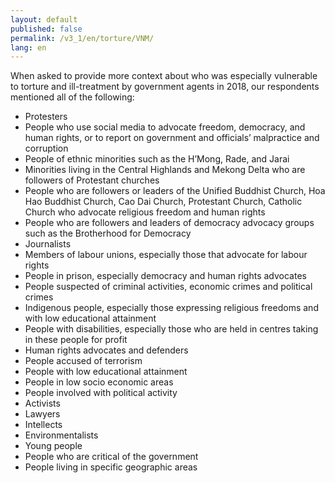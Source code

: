 ```yaml
---
layout: default
published: false
permalink: /v3_1/en/torture/VNM/
lang: en
---
```


When asked to provide more context about who was especially vulnerable to torture and ill-treatment by government agents in 2018, our respondents mentioned all of the following:
-	Protesters
-	People who use social media to advocate freedom, democracy, and human rights, or to report on government and officials’ malpractice and corruption
-	People of ethnic minorities such as the H’Mong, Rade, and Jarai
-	Minorities living in the Central Highlands and Mekong Delta who are followers of Protestant churches
-	People who are followers or leaders of the Unified Buddhist Church, Hoa Hao Buddhist Church, Cao Dai Church, Protestant Church, Catholic Church who advocate religious freedom and human rights
-	People who are followers and leaders of democracy advocacy groups such as the Brotherhood for Democracy
-	Journalists
-	Members of labour unions, especially those that advocate for labour rights
-	People in prison, especially democracy and human rights advocates
-	People suspected of criminal activities, economic crimes and political crimes
-	Indigenous people, especially those expressing religious freedoms and with low educational attainment
-	People with disabilities, especially those who are held in centres taking in these people for profit
-	Human rights advocates and defenders
-	People accused of terrorism
-	People with low educational attainment
-	People in low socio economic areas
-	People involved with political activity
-	Activists
-	Lawyers
-	Intellects
-	Environmentalists
-	Young people
-	People who are critical of the government
-	People living in specific geographic areas


